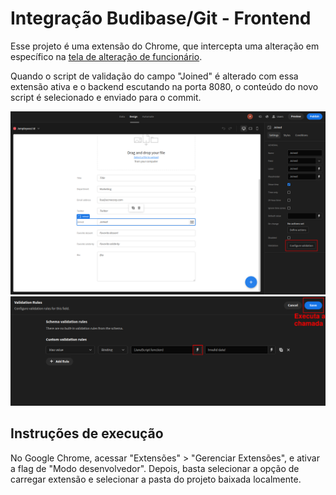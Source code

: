 # Integração Budibase/Git - Frontend

Esse projeto é uma extensão do Chrome, que intercepta uma alteração em específico na [tela de alteração de funcionário](https://fterrana.budibase.app/builder/app/app_dev_fterrana_5ace81689bc84f28b6ecaf1f558f2935/design/screen_2710a29c4952477e821ddf7c0640ed20/components/ca459d6d09218417887e295e3572558c1).

Quando o script de validação do campo "Joined" é alterado com essa extensão ativa e o backend escutando na porta 8080, o conteúdo do novo script é selecionado e enviado para o commit.

![](frontend1.png)
![](frontend2.png)

## Instruções de execução

No Google Chrome, acessar "Extensões" > "Gerenciar Extensões", e ativar a flag de "Modo desenvolvedor". Depois, basta selecionar a opção de carregar extensão e selecionar a pasta do projeto baixada localmente.